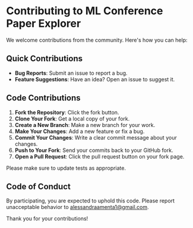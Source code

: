 # Contributing to ML Conference Paper Explorer

We welcome contributions from the community. Here's how you can help:

## Quick Contributions
- **Bug Reports**: Submit an issue to report a bug.
- **Feature Suggestions**: Have an idea? Open an issue to suggest it.

## Code Contributions
1. **Fork the Repository**: Click the fork button.
2. **Clone Your Fork**: Get a local copy of your fork.
3. **Create a New Branch**: Make a new branch for your work.
4. **Make Your Changes**: Add a new feature or fix a bug.
5. **Commit Your Changes**: Write a clear commit message about your changes.
6. **Push to Your Fork**: Send your commits back to your GitHub fork.
7. **Open a Pull Request**: Click the pull request button on your fork page.

Please make sure to update tests as appropriate.

## Code of Conduct
By participating, you are expected to uphold this code. Please report unacceptable behavior to alessandraamenta1@gmail.com.

Thank you for your contributions!